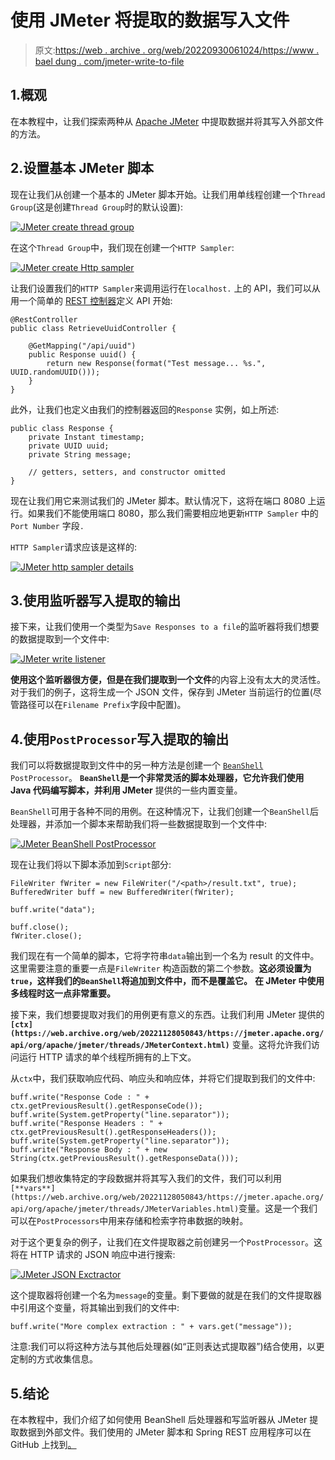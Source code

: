 # 使用 JMeter 将提取的数据写入文件

> 原文:[https://web . archive . org/web/20220930061024/https://www . bael dung . com/jmeter-write-to-file](https://web.archive.org/web/20220930061024/https://www.baeldung.com/jmeter-write-to-file)

## 1.概观

在本教程中，让我们探索两种从 [Apache JMeter](/web/20221128050843/https://www.baeldung.com/jmeter) 中提取数据并将其写入外部文件的方法。

## 2.设置基本 JMeter 脚本

现在让我们从创建一个基本的 JMeter 脚本开始。让我们用单线程创建一个`Thread Group`(这是创建`Thread Group`时的默认设置):

[![JMeter create thread group](../Images/5104acfbe6111115940c4714c3bb1cb3.png)](/web/20221128050843/https://www.baeldung.com/wp-content/uploads/2021/02/JMeter-create-thread-group.png)

在这个`Thread Group`中，我们现在创建一个`HTTP Sampler`:

[![JMeter create Http sampler](../Images/5dc58f65c4a39d48a0099021f46629fb.png)](https://web.archive.org/web/20221128050843/https://baeldung.com/wp-content/uploads/2021/02/JMeter-create-http-sampler.png)

让我们设置我们的`HTTP Sampler`来调用运行在`localhost.` 上的 API，我们可以从用一个简单的 [REST 控制器](/web/20221128050843/https://www.baeldung.com/spring-controller-vs-restcontroller)定义 API 开始:

```
@RestController
public class RetrieveUuidController {

    @GetMapping("/api/uuid")
    public Response uuid() {
        return new Response(format("Test message... %s.", UUID.randomUUID()));
    }
}
```

此外，让我们也定义由我们的控制器返回的`Response` 实例，如上所述:

```
public class Response {
    private Instant timestamp;
    private UUID uuid;
    private String message;

    // getters, setters, and constructor omitted
}
```

现在让我们用它来测试我们的 JMeter 脚本。默认情况下，这将在端口 8080 上运行。如果我们不能使用端口 8080，那么我们需要相应地更新`HTTP Sampler` 中的`Port Number` 字段`.`

`HTTP Sampler`请求应该是这样的:

[![JMeter http sampler details](../Images/9154d7c3c7c5ade260d2fa7e5090e7fb.png)](https://web.archive.org/web/20221128050843/https://baeldung.com/wp-content/uploads/2021/02/JMeter-http-sampler-details.png)

## 3.使用监听器写入提取的输出

接下来，让我们使用一个类型为`Save Responses to a file`的监听器将我们想要的数据提取到一个文件中:

[![JMeter write listener](../Images/15780269b65fe9f9f70d30e23bc67e52.png)](https://web.archive.org/web/20221128050843/https://baeldung.com/wp-content/uploads/2021/02/JMeter-WriteListener.png)

**使用这个监听器很方便，但是在我们提取到一个文件**的内容上没有太大的灵活性。对于我们的例子，这将生成一个 JSON 文件，保存到 JMeter 当前运行的位置(尽管路径可以在`Filename Prefix`字段中配置)。

## 4.使用`PostProcessor`写入提取的输出

我们可以将数据提取到文件中的另一种方法是创建一个 [`BeanShell`](https://web.archive.org/web/20221128050843/https://jmeter.apache.org/usermanual/component_reference.html#BeanShell_Sampler) `PostProcessor`。 **`BeanShell`是一个非常灵活的脚本处理器，它允许我们使用 Java 代码编写脚本，并利用 JMeter** 提供的一些内置变量。

`BeanShell`可用于各种不同的用例。在这种情况下，让我们创建一个`BeanShell`后处理器，并添加一个脚本来帮助我们将一些数据提取到一个文件中:

[![JMeter BeanShell PostProcessor](../Images/eb5d0f7f2a4c2a4ebfd38b3278136ea8.png)](https://web.archive.org/web/20221128050843/https://baeldung.com/wp-content/uploads/2021/02/JMeter-BeanShell-PostProcessor.png)

现在让我们将以下脚本添加到`Script`部分:

```
FileWriter fWriter = new FileWriter("/<path>/result.txt", true);
BufferedWriter buff = new BufferedWriter(fWriter);

buff.write("data");

buff.close();
fWriter.close();
```

我们现在有一个简单的脚本，它将字符串`data`输出到一个名为 result 的文件中。这里需要注意的重要一点是`FileWriter` 构造函数的第二个参数。**这必须设置为`true`，这样我们的`BeanShell`将追加到文件中，而不是覆盖它。** **在 JMeter 中使用多线程时这一点非常重要。**

接下来，我们想要提取对我们的用例更有意义的东西。让我们利用 JMeter 提供的 **`[ctx](https://web.archive.org/web/20221128050843/https://jmeter.apache.org/api/org/apache/jmeter/threads/JMeterContext.html)`** 变量。这将允许我们访问运行 HTTP 请求的单个线程所拥有的上下文。

从`ctx`中，我们获取响应代码、响应头和响应体，并将它们提取到我们的文件中:

```
buff.write("Response Code : " + ctx.getPreviousResult().getResponseCode());
buff.write(System.getProperty("line.separator"));
buff.write("Response Headers : " + ctx.getPreviousResult().getResponseHeaders());
buff.write(System.getProperty("line.separator"));
buff.write("Response Body : " + new String(ctx.getPreviousResult().getResponseData()));
```

如果我们想收集特定的字段数据并将其写入我们的文件，我们可以利用`[**vars**](https://web.archive.org/web/20221128050843/https://jmeter.apache.org/api/org/apache/jmeter/threads/JMeterVariables.html)`变量。这是一个我们可以在`PostProcessors`中用来存储和检索字符串数据的映射。

对于这个更复杂的例子，让我们在文件提取器之前创建另一个`PostProcessor`。这将在 HTTP 请求的 JSON 响应中进行搜索:

[![JMeter JSON Exctractor](../Images/1d9c9acaa7e2b5e50e4dbfcc85f03313.png)](https://web.archive.org/web/20221128050843/https://baeldung.com/wp-content/uploads/2021/02/JMeter-JSON-Exctractor.png)

这个提取器将创建一个名为`message`的变量。剩下要做的就是在我们的文件提取器中引用这个变量，将其输出到我们的文件中:

```
buff.write("More complex extraction : " + vars.get("message"));
```

注意:我们可以将这种方法与其他后处理器(如“正则表达式提取器”)结合使用，以更定制的方式收集信息。

## 5.结论

在本教程中，我们介绍了如何使用 BeanShell 后处理器和写监听器从 JMeter 提取数据到外部文件。我们使用的 JMeter 脚本和 Spring REST 应用程序可以在 GitHub 上找到[。](https://web.archive.org/web/20221128050843/https://github.com/eugenp/tutorials/tree/master/jmeter)
